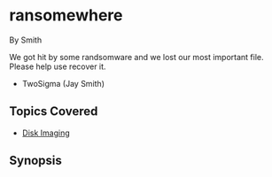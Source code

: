 # ransomewhere


By Smith



We got hit by some randsomware and we lost our most important file. Please help use recover it.
- TwoSigma (Jay Smith)

## Topics Covered

- [Disk Imaging](/forensics/what-is-disk-imaging/)
## Synopsis

